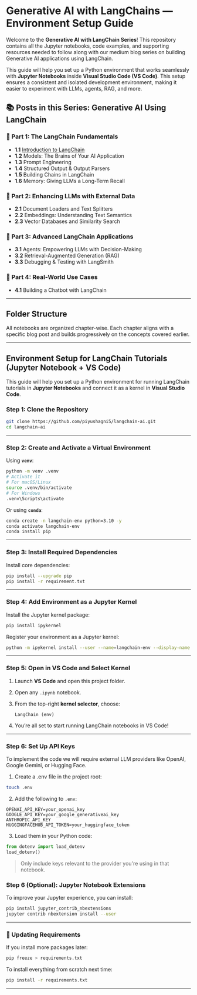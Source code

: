 
# Generative AI with LangChains — Environment Setup Guide

Welcome to the **Generative AI with LangChain Series**! This repository contains all the Jupyter notebooks, code examples, and supporting resources needed to follow along with our medium blog series on building Generative AI applications using LangChain.

This guide will help you set up a Python environment that works seamlessly with **Jupyter Notebooks** inside **Visual Studio Code (VS Code)**. This setup ensures a consistent and isolated development environment, making it easier to experiment with LLMs, agents, RAG, and more.

## 📚 Posts in this Series: Generative AI Using LangChain

### 🔹 Part 1: The LangChain Fundamentals
- **1.1** [Introduction to LangChain](https://medium.com/@piyushagni5/generative-ai-with-langchain-introduction-part-1-881a872a7644)  
- **1.2** Models: The Brains of Your AI Application  
- **1.3** Prompt Engineering 
- **1.4** Structured Output & Output Parsers  
- **1.5** Building Chains in LangChain  
- **1.6** Memory: Giving LLMs a Long-Term Recall  

### 🔹 Part 2: Enhancing LLMs with External Data
- **2.1** Document Loaders and Text Splitters  
- **2.2** Embeddings: Understanding Text Semantics  
- **2.3** Vector Databases and Similarity Search  

### 🔹 Part 3: Advanced LangChain Applications
- **3.1** Agents: Empowering LLMs with Decision-Making  
- **3.2** Retrieval-Augmented Generation (RAG)  
- **3.3** Debugging & Testing with LangSmith  

### 🔹 Part 4: Real-World Use Cases
- **4.1** Building a Chatbot with LangChain
---

## Folder Structure

All notebooks are organized chapter-wise. Each chapter aligns with a specific blog post and builds progressively on the concepts covered earlier.


---

## Environment Setup for LangChain Tutorials (Jupyter Notebook + VS Code)

This guide will help you set up a Python environment for running LangChain tutorials in **Jupyter Notebooks** and connect it as a kernel in **Visual Studio Code**.


### Step 1: Clone the Repository

```bash
git clone https://github.com/piyushagni5/langchain-ai.git
cd langchain-ai
```

---

### Step 2: Create and Activate a Virtual Environment

Using **`venv`**:

```bash
python -m venv .venv
# Activate it
# For macOS/Linux
source .venv/bin/activate
# For Windows
.venv\Scripts\activate
```

Or using **`conda`**:

```bash
conda create -n langchain-env python=3.10 -y
conda activate langchain-env
conda install pip
```

---

### Step 3: Install Required Dependencies

Install core dependencies:

```bash
pip install --upgrade pip
pip install -r requirement.txt
```

---

### Step 4: Add Environment as a Jupyter Kernel

Install the Jupyter kernel package:

```bash
pip install ipykernel
```

Register your environment as a Jupyter kernel:

```bash
python -m ipykernel install --user --name=langchain-env --display-name "LangChain (env)"
```

---

### Step 5: Open in VS Code and Select Kernel

1. Launch **VS Code** and open this project folder.
2. Open any `.ipynb` notebook.
3. From the top-right **kernel selector**, choose:

   ```
   LangChain (env)
   ```
4. You’re all set to start running LangChain notebooks in VS Code!

---
### Step 6: Set Up API Keys
To implement the code we will require external LLM providers like OpenAI, Google Gemini, or Hugging Face.

1. Create a .env file in the project root:

```bash
touch .env
```

2. Add the following to `.env`:

```
OPENAI_API_KEY=your_openai_key
GOOGLE_API_KEY=your_google_generativeai_key
ANTHROPIC_API_KEY
HUGGINGFACEHUB_API_TOKEN=your_huggingface_token
```

3. Load them in your Python code:

```python
from dotenv import load_dotenv
load_dotenv()
```

> Only include keys relevant to the provider you're using in that notebook.





### Step 6 (Optional): Jupyter Notebook Extensions

To improve your Jupyter experience, you can install:

```bash
pip install jupyter_contrib_nbextensions
jupyter contrib nbextension install --user
```

---

### 🔁 Updating Requirements

If you install more packages later:

```bash
pip freeze > requirements.txt
```

To install everything from scratch next time:

```bash
pip install -r requirements.txt
```

---
